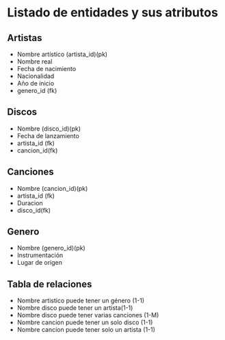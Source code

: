 # Listado de entidades y sus atributos

## Artistas 
- Nombre artístico (artista_id)(pk)
- Nombre real
- Fecha de nacimiento
- Nacionalidad
- Año de inicio
- genero_id (fk)

## Discos
- Nombre (disco_id)(pk)
- Fecha de lanzamiento
- artista_id (fk)
- cancion_id(fk)

## Canciones
- Nombre (cancion_id)(pk)
- artista_id (fk)
- Duracion
- disco_id(fk)

## Genero
- Nombre (genero_id)(pk)
- Instrumentación
- Lugar de origen

## Tabla de relaciones 
- Nombre artistico puede tener un género (1-1)
- Nombre disco puede tener un artista(1-1)
- Nombre disco puede tener varias canciones (1-M)
- Nombre cancion puede tener un solo disco (1-1)
- Nombre cancion puede tener solo un artista (1-1)
